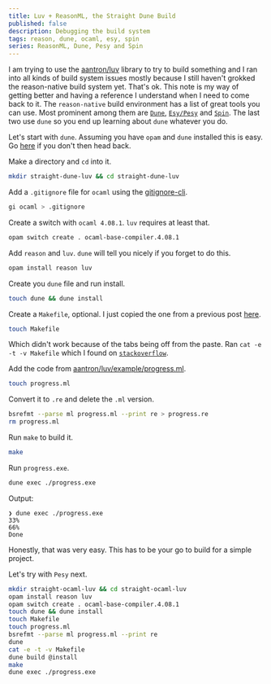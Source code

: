 ```yaml
---
title: Luv + ReasonML, the Straight Dune Build
published: false
description: Debugging the build system
tags: reason, dune, ocaml, esy, spin
series: ReasonML, Dune, Pesy and Spin
---
```


I am trying to use the [aantron/luv](https://github.com/aantron/luv) library to try to build something and I ran into all kinds of build system issues mostly because I still haven't grokked the reason-native build system yet. That's ok. This note is my way of getting better and having a reference I understand when I need to come back to it. The `reason-native` build environment has a list of great tools you can use. Most prominent among them are [`Dune`](https://dune.build), [`Esy/Pesy`](https://github.com/esy/pesy) and [`Spin`](https://github.com/tmattio/spin). The last two use `dune` so you end up learning about `dune` whatever you do.

Let's start with `dune`. Assuming you have `opam` and `dune` installed this is easy. Go [here](https://opam.ocaml.org) if you don't then head back.

Make a directory and `cd` into it.

```sh
mkdir straight-dune-luv && cd straight-dune-luv
```

Add a `.gitignore` file for `ocaml` using the [gitignore-cli](https://docs.gitignore.io/install/command-line).

```sh
gi ocaml > .gitignore
```

Create a switch with `ocaml 4.08.1`. `luv` requires at least that.
```sh
opam switch create . ocaml-base-compiler.4.08.1
```

Add `reason` and `luv`. `dune` will tell you nicely if you forget to do this.

```sh
opam install reason luv
```

Create you `dune` file and run install.

```sh
touch dune && dune install
```
Create a `Makefile`, optional. I just copied the one from a previous post [here](https://dev.to/idkjs/the-postman-rides-ocaml-part-1-2a44). 

```sh
touch Makefile
```
Which didn't work because of the tabs being off from the paste. Ran `cat -e -t -v Makefile` which I found on [`stackoverflow`](https://stackoverflow.com/questions/16931770/makefile4-missing-separator-stop).

Add the code from [aantron/luv/example/progress.ml](https://github.com/aantron/luv/blob/master/example/progress.ml).

```sh
touch progress.ml
```

Convert it to `.re` and delete the `.ml` version.
```sh
bsrefmt --parse ml progress.ml --print re > progress.re
rm progress.ml
```

Run `make` to build it.

```sh
make
```

Run `progress.exe`.

```sh
dune exec ./progress.exe
```

Output:

```
❯ dune exec ./progress.exe
33%                  
66%
Done
```

Honestly, that was very easy. This has to be your go to build for a simple project.

Let's try with `Pesy` next.

```sh
mkdir straight-ocaml-luv && cd straight-ocaml-luv
opam install reason luv
opam switch create . ocaml-base-compiler.4.08.1
touch dune && dune install
touch Makefile
touch progress.ml
bsrefmt --parse ml progress.ml --print re
dune
cat -e -t -v Makefile
dune build @install
make
dune exec ./progress.exe
```
